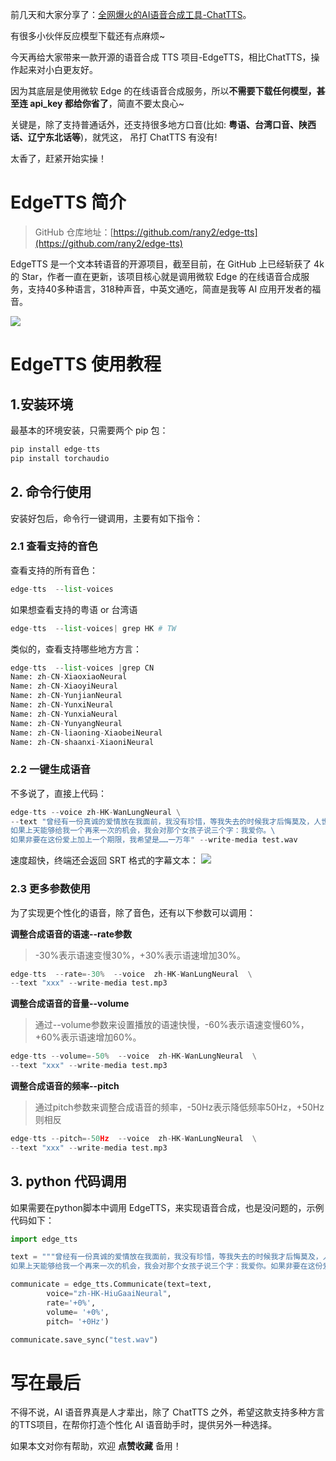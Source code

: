 ﻿
前几天和大家分享了：[全网爆火的AI语音合成工具-ChatTTS](https://blog.csdn.net/u010522887/article/details/139591713)。

有很多小伙伴反应模型下载还有点麻烦~

今天再给大家带来一款开源的语音合成 TTS 项目-EdgeTTS，相比ChatTTS，操作起来对小白更友好。

因为其底层是使用微软 Edge 的在线语音合成服务，所以**不需要下载任何模型，甚至连 api_key 都给你省了**，简直不要太良心~

关键是，除了支持普通话外，还支持很多地方口音(比如: **粤语、台湾口音、陕西话、辽宁东北话等**)，就凭这， 吊打 ChatTTS 有没有!

太香了，赶紧开始实操！

# EdgeTTS 简介
> GitHub 仓库地址：[https://github.com/rany2/edge-tts](https://github.com/rany2/edge-tts)

EdgeTTS 是一个文本转语音的开源项目，截至目前，在 GitHub 上已经斩获了 4k 的 Star，作者一直在更新，该项目核心就是调用微软 Edge 的在线语音合成服务，支持40多种语言，318种声音，中英文通吃，简直是我等 AI 应用开发者的福音。

![](https://axcvs2xtkbpq.objectstorage.ap-singapore-1.oci.customer-oci.com/n/axcvs2xtkbpq/b/bucket-20240802-0845/o/d3b5b85358944b80b7eb1f815cdffdc0.png)
# EdgeTTS 使用教程
## 1.安装环境
最基本的环境安装，只需要两个 pip 包：

```python
pip install edge-tts
pip install torchaudio
```
## 2. 命令行使用
安装好包后，命令行一键调用，主要有如下指令：
### 2.1 查看支持的音色
查看支持的所有音色：

```python
edge-tts  --list-voices
```

如果想查看支持的粤语 or 台湾语

```python
edge-tts  --list-voices| grep HK # TW
```
类似的，查看支持哪些地方方言：

```python
edge-tts  --list-voices |grep CN
Name: zh-CN-XiaoxiaoNeural
Name: zh-CN-XiaoyiNeural
Name: zh-CN-YunjianNeural
Name: zh-CN-YunxiNeural
Name: zh-CN-YunxiaNeural
Name: zh-CN-YunyangNeural
Name: zh-CN-liaoning-XiaobeiNeural
Name: zh-CN-shaanxi-XiaoniNeural
```
### 2.2 一键生成语音
不多说了，直接上代码：
```python
edge-tts --voice zh-HK-WanLungNeural \
--text "曾经有一份真诚的爱情放在我面前，我没有珍惜，等我失去的时候我才后悔莫及，人世间最痛苦的事莫过于此。\
如果上天能够给我一个再来一次的机会，我会对那个女孩子说三个字：我爱你。\
如果非要在这份爱上加上一个期限，我希望是……一万年" --write-media test.wav
```
速度超快，终端还会返回 SRT 格式的字幕文本：
![](https://axcvs2xtkbpq.objectstorage.ap-singapore-1.oci.customer-oci.com/n/axcvs2xtkbpq/b/bucket-20240802-0845/o/dfc619428d21478e823c74f64def2ab2.png)
### 2.3 更多参数使用
为了实现更个性化的语音，除了音色，还有以下参数可以调用：

**调整合成语音的语速--rate参数**
> -30%表示语速变慢30%，+30%表示语速增加30%。

```python
edge-tts  --rate=-30%  --voice  zh-HK-WanLungNeural  \
--text "xxx" --write-media test.mp3
```

**调整合成语音的音量--volume**
> 通过--volume参数来设置播放的语速快慢，-60%表示语速变慢60%，+60%表示语速增加60%。

```python
edge-tts --volume=-50%  --voice  zh-HK-WanLungNeural  \
--text "xxx" --write-media test.mp3
```

**调整合成语音的频率--pitch**
> 通过pitch参数来调整合成语音的频率，-50Hz表示降低频率50Hz，+50Hz则相反

```python
edge-tts --pitch=-50Hz  --voice  zh-HK-WanLungNeural  \
--text "xxx" --write-media test.mp3
```

## 3. python 代码调用
如果需要在python脚本中调用 EdgeTTS，来实现语音合成，也是没问题的，示例代码如下：

```python
import edge_tts

text = """曾经有一份真诚的爱情放在我面前，我没有珍惜，等我失去的时候我才后悔莫及，人世间最痛苦的事莫过于此。
如果上天能够给我一个再来一次的机会，我会对那个女孩子说三个字：我爱你。如果非要在这份爱上加上一个期限，我希望是……一万年"""

communicate = edge_tts.Communicate(text=text,
        voice="zh-HK-HiuGaaiNeural",
        rate='+0%',
        volume= '+0%',
        pitch= '+0Hz')

communicate.save_sync("test.wav")
```
# 写在最后
不得不说，AI 语音界真是人才辈出，除了 ChatTTS 之外，希望这款支持多种方言的TTS项目，在帮你打造个性化 AI 语音助手时，提供另外一种选择。
 
如果本文对你有帮助，欢迎 **点赞收藏** 备用！
